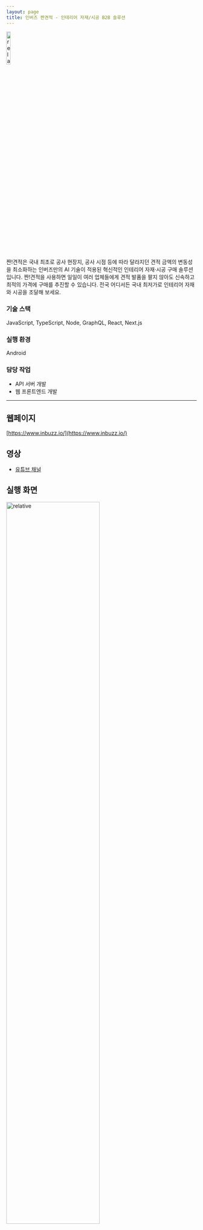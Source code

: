 ```yaml
---
layout: page
title: 인버즈 짠견적 - 인테리어 자재/시공 B2B 솔루션
---
```


<img src='{{ "/assets/images/app/inbuzz/icon.png" | relative_url }}' alt='relative' width="15%" height="15%">

짠!견적은 국내 최초로 공사 현장지, 공사 시점 등에 따라 달라지던 견적 금액의 변동성을 최소화하는 인버즈만의 AI 기술이 적용된 혁신적인 인테리어 자재·시공 구매 솔루션입니다. 짠!견적을 사용하면 일일이 여러 업체들에게 견적 발품을 팔지 않아도 신속하고 최적의 가격에 구매를 추진할 수 있습니다. 전국 어디서든 국내 최저가로 인테리어 자재와 시공을 조달해 보세요.

### 기술 스택
JavaScript, TypeScript, Node, GraphQL, React, Next.js  

### 실행 환경
Android  

### 담당 작업
* API 서버 개발
* 웹 프론트엔드 개발

---

## 웹페이지
[https://www.inbuzz.io/](https://www.inbuzz.io/)  

## 영상
* [유튜브 채널](https://www.youtube.com/channel/UCeLNWlj8xMmgV435yJSAT4w)  

## 실행 화면
<img src='{{ "/assets/images/web/inbuzz/1.jpg" | relative_url }}' alt='relative' width="70%">

<img src='{{ "/assets/images/web/inbuzz/2.jpg" | relative_url }}' alt='relative' width="70%">